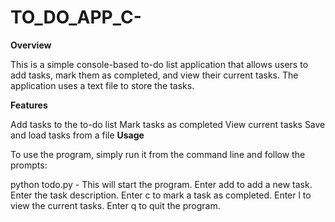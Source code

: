 # TO_DO_APP_C-
**Overview**

This is a simple console-based to-do list application that allows users to add tasks, mark them as completed, and view their current tasks. The application uses a text file to store the tasks.

**Features**

Add tasks to the to-do list
Mark tasks as completed
View current tasks
Save and load tasks from a file
**Usage**

To use the program, simply run it from the command line and follow the prompts:

python todo.py - This will start the program.
Enter add to add a new task.
Enter the task description.
Enter c to mark a task as completed.
Enter l to view the current tasks.
Enter q to quit the program.
